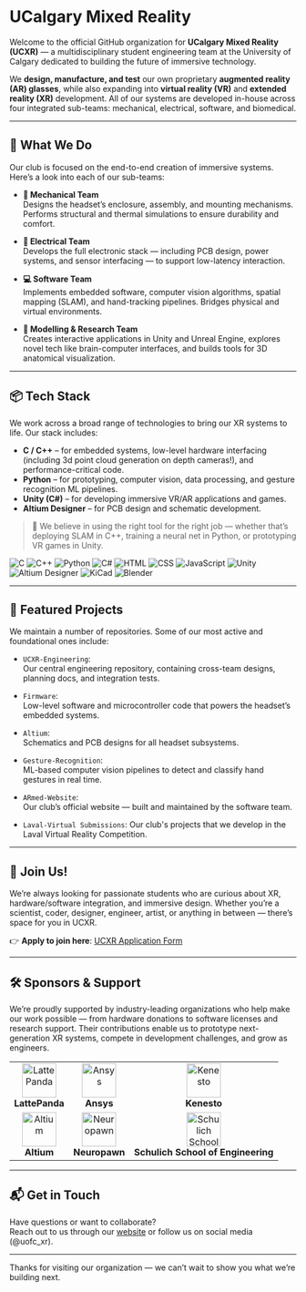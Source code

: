 # UCalgary Mixed Reality

Welcome to the official GitHub organization for **UCalgary Mixed Reality (UCXR)** — a multidisciplinary student engineering team at the University of Calgary dedicated to building the future of immersive technology.

We **design, manufacture, and test** our own proprietary **augmented reality (AR) glasses**, while also expanding into **virtual reality (VR)** and **extended reality (XR)** development. All of our systems are developed in-house across four integrated sub-teams: mechanical, electrical, software, and biomedical.

---

## 🚀 What We Do

Our club is focused on the end-to-end creation of immersive systems. Here’s a look into each of our sub-teams:

- **🔧 Mechanical Team**  
  Designs the headset’s enclosure, assembly, and mounting mechanisms. Performs structural and thermal simulations to ensure durability and comfort.

- **🔌 Electrical Team**  
  Develops the full electronic stack — including PCB design, power systems, and sensor interfacing — to support low-latency interaction.

- **💻 Software Team**  
  Implements embedded software, computer vision algorithms, spatial mapping (SLAM), and hand-tracking pipelines. Bridges physical and virtual environments.

- **🧠 Modelling & Research Team**  
  Creates interactive applications in Unity and Unreal Engine, explores novel tech like brain-computer interfaces, and builds tools for 3D anatomical visualization.

---

## 📦 Tech Stack

We work across a broad range of technologies to bring our XR systems to life. Our stack includes:

- **C / C++** – for embedded systems, low-level hardware interfacing (including 3d point cloud generation on depth cameras!), and performance-critical code.
- **Python** – for prototyping, computer vision, data processing, and gesture recognition ML pipelines.
- **Unity (C#)** – for developing immersive VR/AR applications and games.
- **Altium Designer** – for PCB design and schematic development.

> 🧠 We believe in using the right tool for the right job — whether that’s deploying SLAM in C++, training a neural net in Python, or prototyping VR games in Unity.

![C](https://img.shields.io/badge/C-00599C?style=for-the-badge&logo=c&logoColor=white)
![C++](https://img.shields.io/badge/C++-00599C?style=for-the-badge&logo=c%2B%2B&logoColor=white)
![Python](https://img.shields.io/badge/Python-3776AB?style=for-the-badge&logo=python&logoColor=white)
![C#](https://img.shields.io/badge/C%23-239120?style=for-the-badge&logo=c-sharp&logoColor=white)
![HTML](https://img.shields.io/badge/HTML5-E34F26?style=for-the-badge&logo=html5&logoColor=white)
![CSS](https://img.shields.io/badge/CSS3-1572B6?style=for-the-badge&logo=css3&logoColor=white)
![JavaScript](https://img.shields.io/badge/JavaScript-F7DF1E?style=for-the-badge&logo=javascript&logoColor=black)
![Unity](https://img.shields.io/badge/Unity-000000?style=for-the-badge&logo=unity&logoColor=white)
![Altium Designer](https://img.shields.io/badge/Altium-990000?style=for-the-badge&logo=altiumdesigner&logoColor=white)
![KiCad](https://img.shields.io/badge/KiCad-314CB6?style=for-the-badge&logo=kicad&logoColor=white)
![Blender](https://img.shields.io/badge/Blender-F5792A?style=for-the-badge&logo=blender&logoColor=white)

---

## 🧠 Featured Projects

We maintain a number of repositories. Some of our most active and foundational ones include:

- `UCXR-Engineering`:  
  Our central engineering repository, containing cross-team designs, planning docs, and integration tests.

- `Firmware`:  
  Low-level software and microcontroller code that powers the headset’s embedded systems.

- `Altium`:  
  Schematics and PCB designs for all headset subsystems.

- `Gesture-Recognition`:  
  ML-based computer vision pipelines to detect and classify hand gestures in real time.

- `ARmed-Website`:  
  Our club’s official website — built and maintained by the software team.

- `Laval-Virtual Submissions`:
  Our club's projects that we develop in the Laval Virtual Reality Competition.

---

## 🤝 Join Us!

We’re always looking for passionate students who are curious about XR, hardware/software integration, and immersive design. Whether you’re a scientist, coder, designer, engineer, artist, or anything in between — there’s space for you in UCXR.

👉 **Apply to join here**: [UCXR Application Form](https://forms.gle/17FuuECf2axJ1W827)  

---

## 🛠 Sponsors & Support

We’re proudly supported by industry-leading organizations who help make our work possible — from hardware donations to software licenses and research support. Their contributions enable us to prototype next-generation XR systems, compete in development challenges, and grow as engineers.

<table align="center">
  <tr>
    <td align="center">
      <img src="https://github.com/UCalgaryMixedReality/ARmed-Website/blob/main/public/images/lattepanda_logo.png" alt="LattePanda" height="60"><br>
      <strong>LattePanda</strong>
    </td>
    <td align="center">
      <img src="https://github.com/UCalgaryMixedReality/ARmed-Website/blob/main/public/images/ANSYS_logo.png" alt="Ansys" height="60"><br>
      <strong>Ansys</strong>
    </td>
    <td align="center">
      <img src="https://github.com/UCalgaryMixedReality/ARmed-Website/blob/main/public/images/Kenesto_logo.png" alt="Kenesto" height="60"><br>
      <strong>Kenesto</strong>
    </td>
  </tr>
  <tr>
    <td align="center">
      <img src="https://github.com/UCalgaryMixedReality/ARmed-Website/blob/main/public/images/altium-logo.png" alt="Altium" height="60"><br>
      <strong>Altium</strong>
    </td>
    <td align="center">
      <img src="https://github.com/UCalgaryMixedReality/ARmed-Website/blob/main/public/images/neuropawn.jpg" alt="Neuropawn" height="60"><br>
      <strong>Neuropawn</strong>
    </td>
    <td align="center">
      <img src="https://github.com/UCalgaryMixedReality/ARmed-Website/blob/main/public/images/sse.png" alt="Schulich School of Engineering" height="60"><br>
      <strong>Schulich School of Engineering</strong>
    </td>
  </tr>
</table>

---

## 📬 Get in Touch

Have questions or want to collaborate?  
Reach out to us through our [website](https://uc-mixedreality.ca/) or follow us on social media (@uofc_xr).

---

Thanks for visiting our organization — we can’t wait to show you what we’re building next.
